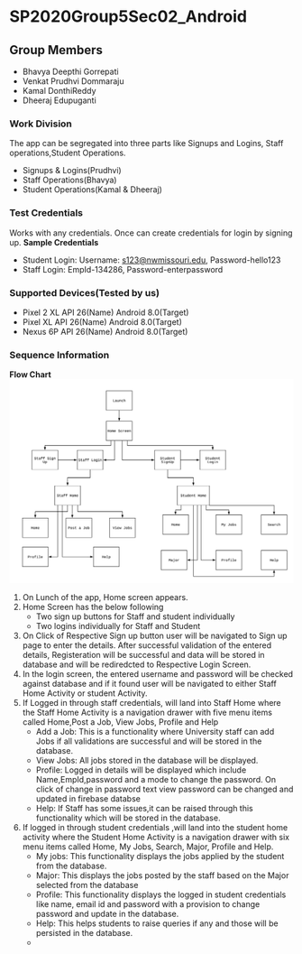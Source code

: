 # SP2020Group5Sec02_Android
## Group Members
- Bhavya Deepthi Gorrepati
- Venkat Prudhvi Dommaraju
- Kamal DonthiReddy
- Dheeraj Edupuganti
### Work Division
The app can be segregated into three parts like Signups and Logins, Staff operations,Student Operations.
- Signups & Logins(Prudhvi)
- Staff Operations(Bhavya)
- Student Operations(Kamal & Dheeraj)

### Test Credentials
Works with any credentials. Once can create credentials for login by signing up.
**Sample Credentials**
- Student Login: Username: s123@nwmissouri.edu, Password-hello123
- Staff Login: EmpId-134286, Password-enterpassword

### Supported Devices(Tested by us)
- Pixel 2 XL API 26(Name)  Android 8.0(Target)
- Pixel XL API 26(Name)  Android 8.0(Target)
- Nexus 6P API 26(Name) Android 8.0(Target)

### Sequence Information

**Flow Chart**
 ![Flow Chart](https://github.com/Bhavya-123/SP2020Group5Sec02_Android/blob/master/Flow%20Chart.png)

   1. On Lunch of the app, Home screen appears.
   2. Home Screen has the below following
      - Two sign up buttons for Staff and student individually
      - Two logins individually for Staff and Student
   3. On Click of Respective Sign up button user will be navigated to Sign up page to enter the details. After successful validation of       the entered details, Registeration will be successful and data will be stored in database and will be rediredcted to Respective         Login Screen.
   4. In the login screen, the entered username and password will be checked against database and if it found user will be navigated to       either Staff Home Activity or student Activity.
   5. If Logged in through staff credentials, will land into Staff Home where the Staff Home Activity is a navigation drawer with five         menu items called Home,Post a Job, View Jobs, Profile and Help
      - Add a Job: This is a functionality where University staff can add Jobs if all validations are successful and will be stored in           the database.
      - View Jobs: All jobs stored in the database will be displayed.
      - Profile: Logged in details will be displayed which include Name,EmpId,password and a mode to change the password. On click of           change in password text view password can be changed and updated in firebase databse
      - Help: If Staff has some issues,it can be raised through this functionality which will be stored in the database.
   6. If logged in through student credentials ,will land into the student home activity where the Student Home Activity is a navigation       drawer with six menu items called Home, My Jobs, Search, Major, Profile and Help.
      - My jobs: This functionality displays the jobs applied by the student from the database.
      - Major: This displays the jobs posted by the staff based on the Major selected from the database
      - Profile: This functionality displays the logged in student credentials like name, email id and password with a provision to            change password and update in the database.
      - Help: This helps students to raise queries if any and those will be persisted in the database.
      - 
      
   

